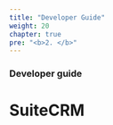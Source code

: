 ```yaml
---
title: "Developer Guide"
weight: 20
chapter: true
pre: "<b>2. </b>"
---
```


### Developer guide

# SuiteCRM
